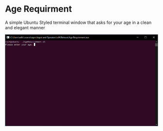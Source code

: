 # Age Requirment
A simple Ubuntu Styled terminal window that asks for your age in a clean and elegant manner

![Illustration](https://github.com/cloudaerow/Age-Requirment/blob/ea2be772f7662d572c9326ac743532a8a52c6394/age%20requirment%20terminal.png)
